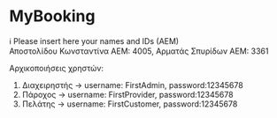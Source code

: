 # MyBooking

ℹ Please insert here your names and IDs (AEM)  
Αποστολίδου Κωνσταντίνα ΑΕΜ: 4005,
Αρματάς Σπυρίδων AEM: 3361

Αρχικοποιήσεις χρηστών:
1. Διαχειρηστής -> username: FirstAdmin, password:12345678
2. Πάροχος -> username: FirstProvider, password:12345678
3. Πελάτης -> username: FirstCustomer, password:12345678
